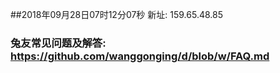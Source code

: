 ##2018年09月28日07时12分07秒 新址: 159.65.48.85
### 兔友常见问题及解答: https://github.com/wanggonging/d/blob/w/FAQ.md
